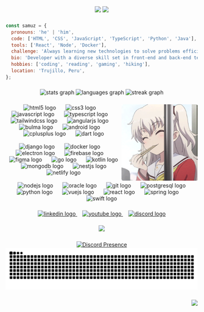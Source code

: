<div align="center">
  <img src="https://readme-typing-svg.herokuapp.com?font=Poppins&weight=400&size=22&duration=1&pause=1000&color=F7F7F7&vCenter=true&random=false&width=265&height=22&lines=Hey+there!%F0%9F%91%8B+I'm+Samuz%2C" />
  <img src="https://readme-typing-svg.herokuapp.com?font=Poppins&weight=400&size=22&pause=1000&color=15A7F7&vCenter=true&random=false&width=200&height=22&lines=a+Web+Developer!;a+UI%2FUX+Designer!" />
</div>

###

```javascript
const samuz = {
  pronouns: 'he' | 'him',
  code: ['HTML', 'CSS', 'JavaScript', 'TypeScript', 'Python', 'Java'],
  tools: ['React', 'Node', 'Docker'],
  challenge: 'Always learning new technologies to solve problems efficiently.',
  bio: 'Developer with a diverse skill set in front-end and back-end technologies. Eager to contribute to projects.',
  hobbies: ['coding', 'reading', 'gaming', 'hiking'],
  location: 'Trujillo, Peru',
};
```

###

<div align="center">
  <img src="https://github-readme-stats.vercel.app/api?username=SamuzDev&hide_title=false&hide_rank=false&show_icons=true&include_all_commits=true&count_private=true&disable_animations=false&theme=tokyonight&locale=en&hide_border=true" height="150" alt="stats graph"  />
  <img src="https://github-readme-stats.vercel.app/api/top-langs?username=SamuzDev&locale=en&hide_title=false&layout=compact&card_width=320&langs_count=6&theme=tokyonight&hide_border=true" height="150" alt="languages graph"  />
  <img src="https://streak-stats.demolab.com?user=SamuzDev&locale=en&mode=daily&theme=tokyonight&hide_border=true&border_radius=5" height="150" alt="streak graph"  />
</div>

###

<img align="right" height="200" src="assets/anime-girl.gif" alt="Anime Girl" />

###

<div align="center">
  <div>
    <img src="https://cdn.simpleicons.org/html5/E34F26" height="35" alt="html5 logo"  />
    <img width="17" />
    <img src="https://cdn.simpleicons.org/css3/1572B6" height="35" alt="css3 logo"  />
    <img width="17" />
    <img src="https://cdn.simpleicons.org/javascript/F7DF1E" height="35" alt="javascript logo"  />
    <img width="17" />
    <img src="https://cdn.simpleicons.org/typescript/3178C6" height="35" alt="typescript logo"  />
    <img width="17" />
    <img src="https://cdn.simpleicons.org/tailwindcss/06B6D4" height="35" alt="tailwindcss logo"  />
    <img width="17" />
    <img src="https://cdn.simpleicons.org/angular/DD0031" height="35" alt="angularjs logo"  />
    <img width="17" />
    <img src="https://cdn.simpleicons.org/bulma/00D1B2" height="35" alt="bulma logo"  />
    <img width="17" />
    <img src="https://cdn.simpleicons.org/android/3DDC84" height="35" alt="android logo"  />
    <img width="17" />
    <img src="https://cdn.simpleicons.org/c++/00599C" height="35" alt="cplusplus logo"  />
    <img width="17" />
    <img src="https://cdn.simpleicons.org/dart/0175C2" height="35" alt="dart logo"  />
  </div>

  <br>
  
  <div>
    <img src="https://cdn.simpleicons.org/django/092E20" height="35" alt="django logo"  />
    <img width="17" />
    <img src="https://cdn.simpleicons.org/docker/2496ED" height="35" alt="docker logo"  />
    <img width="17" />
    <img src="https://cdn.simpleicons.org/electron/47848F" height="35" alt="electron logo"  />
    <img width="17" />
    <img src="https://cdn.simpleicons.org/firebase/FFCA28" height="35" alt="firebase logo"  />
    <img width="17" />
    <img src="https://cdn.jsdelivr.net/gh/devicons/devicon/icons/figma/figma-original.svg" height="35" alt="figma logo"  />
    <img width="17" />
    <img src="https://cdn.simpleicons.org/go/00ADD8" height="35" alt="go logo"  />
    <img width="17" />
    <img src="https://cdn.simpleicons.org/kotlin/7F52FF" height="35" alt="kotlin logo"  />
    <img width="17" />
    <img src="https://cdn.simpleicons.org/mongodb/47A248" height="35" alt="mongodb logo"  />
    <img width="17" />
    <img src="https://cdn.simpleicons.org/nestjs/E0234E" height="35" alt="nestjs logo"  />
    <img width="17" />
    <img src="https://cdn.simpleicons.org/netlify/00C7B7" height="35" alt="netlify logo"  />
  </div>
  
  <br>
  
  <div>
    <img width="17" />
    <img src="https://cdn.simpleicons.org/nodedotjs/339833" height="35" alt="nodejs logo"  />
    <img width="17" />
    <img src="https://cdn.simpleicons.org/oracle/F80000" height="35" alt="oracle logo"  />
    <img width="17" />
    <img src="https://cdn.simpleicons.org/git/F05032" height="35" alt="git logo"  />
    <img width="17" />
    <img src="https://cdn.simpleicons.org/postgresql/4169E1" height="35" alt="postgresql logo"  />
    <img width="17" />
    <img src="https://cdn.simpleicons.org/python/3776AB" height="35" alt="python logo"  />
    <img width="17" />
    <img src="https://cdn.simpleicons.org/vuedotjs/4FC08D" height="35" alt="vuejs logo"  />
    <img width="17" />
    <img src="https://cdn.simpleicons.org/react/61DAFB" height="35" alt="react logo"  />
    <img width="17" />
    <img src="https://cdn.simpleicons.org/spring/6DB33F" height="35" alt="spring logo"  />
    <img width="17" />
    <img src="https://cdn.simpleicons.org/swift/F05138" height="35" alt="swift logo"  />
  </div>
</div>

###

<div align="center">
  <a href="https://pe.linkedin.com" target="_blank" >
    <img src="https://img.shields.io/static/v1?message=LinkedIn&logo=linkedin&label=&color=0077B5&logoColor=white&labelColor=&style=flat-square" height="35" alt="linkedin logo"  />
  </a>
  <img width="10" />
  <a href="https://www.youtube.com" target="_blank">
    <img src="https://img.shields.io/static/v1?message=Youtube&logo=youtube&label=&color=FF0000&logoColor=white&labelColor=&style=plastic" height="35" alt="youtube logo"  />
  </a>
  <img width="10" />
  <a href="https://discord.com/users/562788710685474817" target="_blank">
    <img src="https://img.shields.io/static/v1?message=Discord&logo=discord&label=&color=7289DA&logoColor=white&labelColor=&style=social" height="35" alt="discord logo"  />
  </a>
</div>

###

<div align="center">
 <a href="https://spotify-github-profile.kittinanx.com/api/view?uid=312unliw5xsjx7usjewvitkihrqa&redirect=true">
   <img src="https://spotify-github-profile.kittinanx.com/api/view?uid=312unliw5xsjx7usjewvitkihrqa&cover_image=true&theme=default&show_offline=false&background_color=151515&interchange=false&bar_color_cover=true" height="350" />
 </a>
</div>

###

<div align="center">
  <a href="https://discord.com/users/562788710685474817">
    <img src="https://lanyard.kyrie25.me/api/562788710685474817?useDisplayName=true&bg=151515&borderRadius=30px" alt="Discord Presence" />
  </a>
</div>

<img src="https://raw.githubusercontent.com/SamuzDev/SamuzDev/output/snake.svg" alt="Snake animation" />

###

<img align="right" src="https://visitor-badge.laobi.icu/badge?page_id=SamuzDev.SamuzDev&left_text=Views"  />

###
